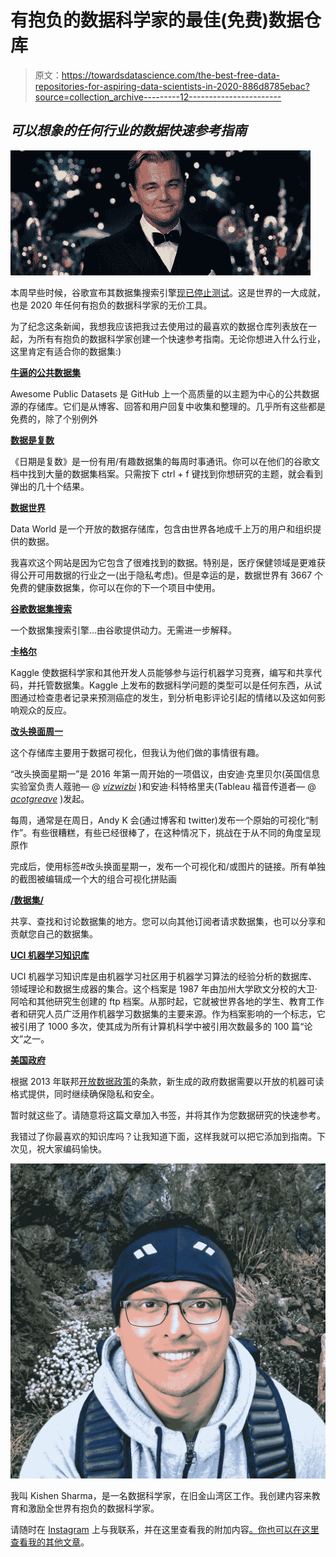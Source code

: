 # 有抱负的数据科学家的最佳(免费)数据仓库

> 原文：<https://towardsdatascience.com/the-best-free-data-repositories-for-aspiring-data-scientists-in-2020-886d8785ebac?source=collection_archive---------12----------------------->

## *可以想象的任何行业的数据快速参考指南*

![](img/58e57c83354efcf672f0e005017f5030.png)

本周早些时候，谷歌宣布其数据集搜索引擎[现已停止测试](https://blog.google/products/search/discovering-millions-datasets-web/)。这是世界的一大成就，也是 2020 年任何有抱负的数据科学家的无价工具。

为了纪念这条新闻，我想我应该把我过去使用过的最喜欢的数据仓库列表放在一起，为所有有抱负的数据科学家创建一个快速参考指南。无论你想进入什么行业，这里肯定有适合你的数据集:)

[**牛逼的公共数据集**](https://github.com/awesomedata/awesome-public-datasets)

Awesome Public Datasets 是 GitHub 上一个高质量的以主题为中心的公共数据源的存储库。它们是从博客、回答和用户回复中收集和整理的。几乎所有这些都是免费的，除了个别例外

[**数据是复数**](https://tinyletter.com/data-is-plural)

《日期是复数》是一份有用/有趣数据集的每周时事通讯。你可以在他们的谷歌文档中找到大量的数据集档案。只需按下 ctrl + f 键找到你想研究的主题，就会看到弹出的几十个结果。

[**数据世界**](https://data.world/datasets/open-data)

Data World 是一个开放的数据存储库，包含由世界各地成千上万的用户和组织提供的数据。

我喜欢这个网站是因为它包含了很难找到的数据。特别是，医疗保健领域是更难获得公开可用数据的行业之一(出于隐私考虑)。但是幸运的是，数据世界有 3667 个免费的健康数据集，你可以在你的下一个项目中使用。

[**谷歌数据集搜索**](https://datasetsearch.research.google.com/)

一个数据集搜索引擎…由谷歌提供动力。无需进一步解释。

[**卡格尔**](https://www.kaggle.com/)

Kaggle 使数据科学家和其他开发人员能够参与运行机器学习竞赛，编写和共享代码，并托管数据集。Kaggle 上发布的数据科学问题的类型可以是任何东西，从试图通过检查患者记录来预测癌症的发生，到分析电影评论引起的情绪以及这如何影响观众的反应。

[**改头换面周一**](https://www.makeovermonday.co.uk/data/)

这个存储库主要用于数据可视化，但我认为他们做的事情很有趣。

“改头换面星期一”是 2016 年第一周开始的一项倡议，由安迪·克里贝尔(英国信息实验室负责人蔻驰— @ [*vizwizbi*](https://twitter.com/VizWizBI) )和安迪·科特格里夫(Tableau 福音传道者— @ [*acotgreave*](https://twitter.com/acotgreave) )发起。

每周，通常是在周日，Andy K 会(通过博客和 twitter)发布一个原始的可视化“制作”。有些很糟糕，有些已经很棒了，在这种情况下，挑战在于从不同的角度呈现原作

完成后，使用标签#改头换面星期一，发布一个可视化和/或图片的链接。所有单独的截图被编辑成一个大的组合可视化拼贴画

[**/数据集/**](https://www.reddit.com/r/datasets/)

共享、查找和讨论数据集的地方。您可以向其他订阅者请求数据集，也可以分享和贡献您自己的数据集。

[**UCI 机器学习知识库**](https://archive.ics.uci.edu/ml/index.php)

UCI 机器学习知识库是由机器学习社区用于机器学习算法的经验分析的数据库、领域理论和数据生成器的集合。这个档案是 1987 年由加州大学欧文分校的大卫·阿哈和其他研究生创建的 ftp 档案。从那时起，它就被世界各地的学生、教育工作者和研究人员广泛用作机器学习数据集的主要来源。作为档案影响的一个标志，它被引用了 1000 多次，使其成为所有计算机科学中被引用次数最多的 100 篇“论文”之一。

[**美国政府**](https://www.data.gov/)

根据 2013 年联邦[开放数据政策](https://project-open-data.cio.gov/policy-memo/)的条款，新生成的政府数据需要以开放的机器可读格式提供，同时继续确保隐私和安全。

暂时就这些了。请随意将这篇文章加入书签，并将其作为您数据研究的快速参考。

我错过了你最喜欢的知识库吗？让我知道下面，这样我就可以把它添加到指南。下次见，祝大家编码愉快。

![](img/41cbb58da6609e4d1176462bbb4834a2.png)

我叫 Kishen Sharma，是一名数据科学家，在旧金山湾区工作。我创建内容来教育和激励全世界有抱负的数据科学家。

请随时在 [Instagram](https://www.instagram.com/keesh_codes/) 上与我联系，并在这里查看我的附加内容[。你也可以在这里查看我的其他文章](http://linktr.ee/keesh_codes)。